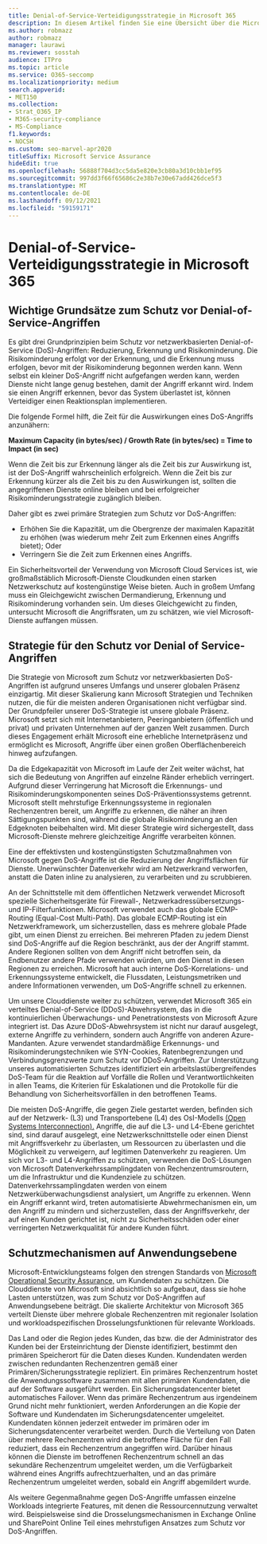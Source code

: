 ```yaml
---
title: Denial-of-Service-Verteidigungsstrategie in Microsoft 365
description: In diesem Artikel finden Sie eine Übersicht über die Microsoft-Verteidigungsstrategie für Denial-of-Service (DoS)-Angriffe.
ms.author: robmazz
author: robmazz
manager: laurawi
ms.reviewer: sosstah
audience: ITPro
ms.topic: article
ms.service: O365-seccomp
ms.localizationpriority: medium
search.appverid:
- MET150
ms.collection:
- Strat_O365_IP
- M365-security-compliance
- MS-Compliance
f1.keywords:
- NOCSH
ms.custom: seo-marvel-apr2020
titleSuffix: Microsoft Service Assurance
hideEdit: true
ms.openlocfilehash: 56888f704d3cc5da5e820e3cb80a3d10cbb1ef95
ms.sourcegitcommit: 997dd3f66f65686c2e38b7e30e67add426dce5f3
ms.translationtype: MT
ms.contentlocale: de-DE
ms.lasthandoff: 09/12/2021
ms.locfileid: "59159171"
---
```

# <a name="microsoft-365-denial-of-service-defense-strategy"></a>Denial-of-Service-Verteidigungsstrategie in Microsoft 365

## <a name="core-principles-of-defense-against-denial-of-service-attacks"></a>Wichtige Grundsätze zum Schutz vor Denial-of-Service-Angriffen

Es gibt drei Grundprinzipien beim Schutz vor netzwerkbasierten Denial-of-Service (DoS)-Angriffen: Reduzierung, Erkennung und Risikominderung. Die Risikominderung erfolgt vor der Erkennung, und die Erkennung muss erfolgen, bevor mit der Risikominderung begonnen werden kann. Wenn selbst ein kleiner DoS-Angriff nicht aufgefangen werden kann, werden Dienste nicht lange genug bestehen, damit der Angriff erkannt wird. Indem sie einen Angriff erkennen, bevor das System überlastet ist, können Verteidiger einen Reaktionsplan implementieren.

Die folgende Formel hilft, die Zeit für die Auswirkungen eines DoS-Angriffs anzunähern:

  **Maximum Capacity (in bytes/sec) / Growth Rate (in bytes/sec) = Time to Impact (in sec)**

Wenn die Zeit bis zur Erkennung länger als die Zeit bis zur Auswirkung ist, ist der DoS-Angriff wahrscheinlich erfolgreich. Wenn die Zeit bis zur Erkennung kürzer als die Zeit bis zu den Auswirkungen ist, sollten die angegriffenen Dienste online bleiben und bei erfolgreicher Risikominderungsstrategie zugänglich bleiben.

Daher gibt es zwei primäre Strategien zum Schutz vor DoS-Angriffen:

- Erhöhen Sie die Kapazität, um die Obergrenze der maximalen Kapazität zu erhöhen (was wiederum mehr Zeit zum Erkennen eines Angriffs bietet); Oder
- Verringern Sie die Zeit zum Erkennen eines Angriffs.

Ein Sicherheitsvorteil der Verwendung von Microsoft Cloud Services ist, wie großmaßstäblich Microsoft-Dienste Cloudkunden einen starken Netzwerkschutz auf kostengünstige Weise bieten. Auch in großem Umfang muss ein Gleichgewicht zwischen Dermandierung, Erkennung und Risikominderung vorhanden sein. Um dieses Gleichgewicht zu finden, untersucht Microsoft die Angriffsraten, um zu schätzen, wie viel Microsoft-Dienste auffangen müssen.

## <a name="denial-of-service-defense-strategy"></a>Strategie für den Schutz vor Denial of Service-Angriffen

Die Strategie von Microsoft zum Schutz vor netzwerkbasierten DoS-Angriffen ist aufgrund unseres Umfangs und unserer globalen Präsenz einzigartig. Mit dieser Skalierung kann Microsoft Strategien und Techniken nutzen, die für die meisten anderen Organisationen nicht verfügbar sind. Der Grundpfeiler unserer DoS-Strategie ist unsere globale Präsenz. Microsoft setzt sich mit Internetanbietern, Peeringanbietern (öffentlich und privat) und privaten Unternehmen auf der ganzen Welt zusammen. Durch dieses Engagement erhält Microsoft eine erhebliche Internetpräsenz und ermöglicht es Microsoft, Angriffe über einen großen Oberflächenbereich hinweg aufzufangen.

Da die Edgekapazität von Microsoft im Laufe der Zeit weiter wächst, hat sich die Bedeutung von Angriffen auf einzelne Ränder erheblich verringert. Aufgrund dieser Verringerung hat Microsoft die Erkennungs- und Risikominderungskomponenten seines DoS-Präventionssystems getrennt. Microsoft stellt mehrstufige Erkennungssysteme in regionalen Rechenzentren bereit, um Angriffe zu erkennen, die näher an ihren Sättigungspunkten sind, während die globale Risikominderung an den Edgeknoten beibehalten wird. Mit dieser Strategie wird sichergestellt, dass Microsoft-Dienste mehrere gleichzeitige Angriffe verarbeiten können.

Eine der effektivsten und kostengünstigsten Schutzmaßnahmen von Microsoft gegen DoS-Angriffe ist die Reduzierung der Angriffsflächen für Dienste. Unerwünschter Datenverkehr wird am Netzwerkrand verworfen, anstatt die Daten inline zu analysieren, zu verarbeiten und zu scrubbieren.

An der Schnittstelle mit dem öffentlichen Netzwerk verwendet Microsoft spezielle Sicherheitsgeräte für Firewall-, Netzwerkadressübersetzungs- und IP-Filterfunktionen. Microsoft verwendet auch das globale ECMP-Routing (Equal-Cost Multi-Path). Das globale ECMP-Routing ist ein Netzwerkframework, um sicherzustellen, dass es mehrere globale Pfade gibt, um einen Dienst zu erreichen. Bei mehreren Pfaden zu jedem Dienst sind DoS-Angriffe auf die Region beschränkt, aus der der Angriff stammt. Andere Regionen sollten von dem Angriff nicht betroffen sein, da Endbenutzer andere Pfade verwenden würden, um den Dienst in diesen Regionen zu erreichen. Microsoft hat auch interne DoS-Korrelations- und Erkennungssysteme entwickelt, die Flussdaten, Leistungsmetriken und andere Informationen verwenden, um DoS-Angriffe schnell zu erkennen.

Um unsere Clouddienste weiter zu schützen, verwendet Microsoft 365 ein verteiltes Denial-of-Service (DDoS)-Abwehrsystem, das in die kontinuierlichen Überwachungs- und Penetrationstests von Microsoft Azure integriert ist. Das Azure DDoS-Abwehrsystem ist nicht nur darauf ausgelegt, externe Angriffe zu verhindern, sondern auch Angriffe von anderen Azure-Mandanten. Azure verwendet standardmäßige Erkennungs- und Risikominderungstechniken wie SYN-Cookies, Ratenbegrenzungen und Verbindungsgrenzwerte zum Schutz vor DDoS-Angriffen. Zur Unterstützung unseres automatisierten Schutzes identifiziert ein arbeitslastübergreifendes DoS-Team für die Reaktion auf Vorfälle die Rollen und Verantwortlichkeiten in allen Teams, die Kriterien für Eskalationen und die Protokolle für die Behandlung von Sicherheitsvorfällen in den betroffenen Teams.

Die meisten DoS-Angriffe, die gegen Ziele gestartet werden, befinden sich auf der Netzwerk- (L3) und Transportebene (L4) des OsI-Modells [(Open Systems Interconnection).](/windows-hardware/drivers/network/windows-network-architecture-and-the-osi-model) Angriffe, die auf die L3- und L4-Ebene gerichtet sind, sind darauf ausgelegt, eine Netzwerkschnittstelle oder einen Dienst mit Angriffsverkehr zu überlasten, um Ressourcen zu überlasten und die Möglichkeit zu verweigern, auf legitimen Datenverkehr zu reagieren. Um sich vor L3- und L4-Angriffen zu schützen, verwenden die DoS-Lösungen von Microsoft Datenverkehrssamplingdaten von Rechenzentrumsroutern, um die Infrastruktur und die Kundenziele zu schützen. Datenverkehrssamplingdaten werden von einem Netzwerküberwachungsdienst analysiert, um Angriffe zu erkennen. Wenn ein Angriff erkannt wird, treten automatisierte Abwehrmechanismen ein, um den Angriff zu mindern und sicherzustellen, dass der Angriffsverkehr, der auf einen Kunden gerichtet ist, nicht zu Sicherheitsschäden oder einer verringerten Netzwerkqualität für andere Kunden führt.

## <a name="application-level-defenses"></a>Schutzmechanismen auf Anwendungsebene

Microsoft-Entwicklungsteams folgen den strengen Standards von [Microsoft Operational Security Assurance,](https://www.microsoft.com/SDL/OperationalSecurityAssurance) um Kundendaten zu schützen. Die Clouddienste von Microsoft sind absichtlich so aufgebaut, dass sie hohe Lasten unterstützen, was zum Schutz vor DoS-Angriffen auf Anwendungsebene beiträgt. Die skalierte Architektur von Microsoft 365 verteilt Dienste über mehrere globale Rechenzentren mit regionaler Isolation und workloadspezifischen Drosselungsfunktionen für relevante Workloads.

Das Land oder die Region jedes Kunden, das bzw. die der Administrator des Kunden bei der Ersteinrichtung der Dienste identifiziert, bestimmt den primären Speicherort für die Daten dieses Kunden. Kundendaten werden zwischen redundanten Rechenzentren gemäß einer Primären/Sicherungsstrategie repliziert. Ein primäres Rechenzentrum hostet die Anwendungssoftware zusammen mit allen primären Kundendaten, die auf der Software ausgeführt werden. Ein Sicherungsdatencenter bietet automatisches Failover. Wenn das primäre Rechenzentrum aus irgendeinem Grund nicht mehr funktioniert, werden Anforderungen an die Kopie der Software und Kundendaten im Sicherungsdatencenter umgeleitet. Kundendaten können jederzeit entweder im primären oder im Sicherungsdatencenter verarbeitet werden. Durch die Verteilung von Daten über mehrere Rechenzentren wird die betroffene Fläche für den Fall reduziert, dass ein Rechenzentrum angegriffen wird. Darüber hinaus können die Dienste im betroffenen Rechenzentrum schnell an das sekundäre Rechenzentrum umgeleitet werden, um die Verfügbarkeit während eines Angriffs aufrechtzuerhalten, und an das primäre Rechenzentrum umgeleitet werden, sobald ein Angriff abgemildert wurde.

Als weitere Gegenmaßnahme gegen DoS-Angriffe umfassen einzelne Workloads integrierte Features, mit denen die Ressourcennutzung verwaltet wird. Beispielsweise sind die Drosselungsmechanismen in Exchange Online und SharePoint Online Teil eines mehrstufigen Ansatzes zum Schutz vor DoS-Angriffen.
